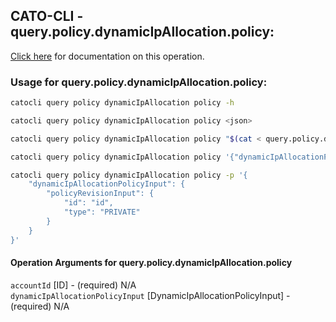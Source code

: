 
## CATO-CLI - query.policy.dynamicIpAllocation.policy:
[Click here](https://api.catonetworks.com/documentation/#query-query.policy.dynamicIpAllocation.policy) for documentation on this operation.

### Usage for query.policy.dynamicIpAllocation.policy:

```bash
catocli query policy dynamicIpAllocation policy -h

catocli query policy dynamicIpAllocation policy <json>

catocli query policy dynamicIpAllocation policy "$(cat < query.policy.dynamicIpAllocation.policy.json)"

catocli query policy dynamicIpAllocation policy '{"dynamicIpAllocationPolicyInput":{"policyRevisionInput":{"id":"id","type":"PRIVATE"}}}'

catocli query policy dynamicIpAllocation policy -p '{
    "dynamicIpAllocationPolicyInput": {
        "policyRevisionInput": {
            "id": "id",
            "type": "PRIVATE"
        }
    }
}'
```

#### Operation Arguments for query.policy.dynamicIpAllocation.policy ####

`accountId` [ID] - (required) N/A    
`dynamicIpAllocationPolicyInput` [DynamicIpAllocationPolicyInput] - (required) N/A    
